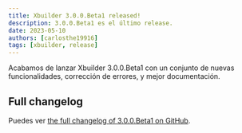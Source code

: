 ```yaml
---
title: Xbuilder 3.0.0.Beta1 released!
description: 3.0.0.Beta1 es el último release.
date: 2023-05-10
authors: [carlosthe19916]
tags: [xbuilder, release]
---
```


Acabamos de lanzar Xbuilder 3.0.0.Beta1 con un conjunto de nuevas funcionalidades, corrección de errores, y mejor documentación.

## Full changelog

Puedes ver [the full changelog of 3.0.0.Beta1 on GitHub](https://github.com/project-openubl/xbuilder/releases/tag/v3.0.0.Beta1).